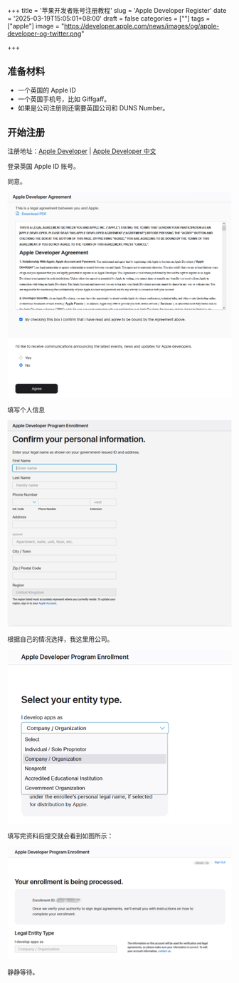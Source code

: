 +++
title = '苹果开发者账号注册教程'
slug = 'Apple Developer Register'
date = '2025-03-19T15:05:01+08:00'
draft = false
categories = [""]
tags = ["apple"]
image = "https://developer.apple.com/news/images/og/apple-developer-og-twitter.png"

+++



## 准备材料

- 一个英国的 Apple ID
- 一个英国手机号，比如 Giffgaff。
- 如果是公司注册则还需要英国公司和 DUNS Number。



## 开始注册

注册地址：[Apple Developer](https://developer.apple.com/) | [Apple Developer 中文](https://developer.apple.com/cn/)

登录英国 Apple ID 账号。



同意。

![1](1.png)





填写个人信息

![2](2.png)



根据自己的情况选择，我这里用公司。



![3](3.png)



填写完资料后提交就会看到如图所示：



![4](4.png)

静静等待。







